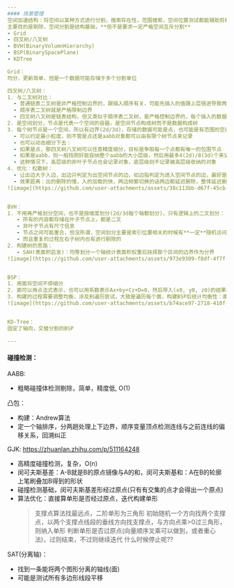 ```yaml
---
#### 场景管理
空间加速结构：将空间以某种方式进行分割，搜索存在性，范围搜索，空间位置测试都能辅助剪枝起到加速
主要目的是剔除，空间分割是结构基础，**但不是要求一定严格空间互斥分割**
- Grid
- 四叉树/八叉树
- BVH(BinaryVolumnHierarchy)
- BSP(BinarySpacePlane)
- KDTree

Grid：
均分，更新简单，但是一个数据可能存储于多个分割单位

四叉树/八叉树：  
1. 与二叉树对比：
  - 普通链表二叉树是非严格控制边界的，跟插入顺序有关，可能先插入的值跟上层很进导致两层之间边界很小，另一边又很大，AVL也只是平很了里面的长度来让边界启发式的均衡，也不是严格的
  - 顺序表二叉树就是严格限制边界
  - 四叉树八叉树是链表结构，但又类似于顺序表二叉树，是严格控制边界的，每个插入的数据key一定会划分到某个固定边界的树节点
2. 是空间划分，节点是代表一个空间的容器，是空间节点构成树而不是数据构成树
3. 每个树节点是一个空间，所以有边界(2d/3d)，存储的数据可能是点，也可能是有范围的空间对象aabb，分割精度上：
  - 可以约定最小粒度，则不管是点还是aabb对象都可以由有限个树节点来记录
  - 也可以动态细分下去：
  - 如果是点，那四叉树八叉树可以任意精度细分，目标是争取每一个点都有唯一的包围节点
  - 如果是aabb，则一般找刚好能容纳整个aabb的大小层级，然后用最多4(2d)/8(3d)个来记录aabb
  - 这种情况下，高层级的非叶子节点也会记录对象，底层级则不记录被高层级收纳的对象
4. 优化：松散树：
  - 让出边大于入边，出边只判定为出空间节点的边，如边指判定为进入空间节点的边，最好是两倍
  - 效果距离：出的删除的慢，入的加载的快，两边频繁切换的话两边都延迟删除，整体延迟删除了
![image](https://github.com/user-attachments/assets/38c113bb-d67f-45cb-909d-d9758ca32170)


BVH：
1. 不用再严格划分空间，也不是按维度划分(2d/3d每个轴都划分)，只有逻辑上的二叉划分：
   - 所有的内容都存储在叶子节点上，都是二叉
   - 非叶子节点有尺寸信息
   - 节点之间可能重合，但没所谓，空间划分主要是索引位置相关的时候有**一定**随机访问的能力，重合的部分会触发重复检测不会有遗漏
   - 而且重复的过程左右子树内也有进行剔除的
2. 构建树的思路：
   - SAH(表面积启发)：均等划分一个轴统计表面积权重后抉择那个区间的边界作为分界
![image](https://github.com/user-attachments/assets/973e9309-f8df-4f7f-bbb2-51bfd4e17a94)


BSP：
1. 用面将空间不停细分 
2. 面可以用点法式表示，也可以用系数表示Ax+by+Cz+D=0，然后带入(x0, y0, z0)的结果>0则在背面快速判断
3. 构建的过程需要调整均衡，涉及到遍历尝试，大致是遍历每个面，构建BSP后统计均衡性：面左右各自的面数
![image](https://github.com/user-attachments/assets/b74ace97-2718-410f-a829-95a55449e514)


KD-Tree：
固定了轴向，交替分割的BSP

---
```

#### 碰撞检测：
AABB:
- 粗略碰撞体检测剔除，简单，精度低, O(1)

凸包：
- 构建：Andrew算法
- 定一个轴排序，分两趟处理上下边界，顺序变量顶点检测连线与之前连线的偏移关系，回溯纠正

GJK:
https://zhuanlan.zhihu.com/p/511164248  
- 高精度碰撞检测，复杂，O(n)
- 闵可夫斯基差：A-B就是B的原点镜像与A的和，闵可夫斯基和：A在B的轮廓上笔刷叠加B得到的形状
- 碰撞检测基础，闵可夫斯基差形经过原点(只有有交集的点才会得出一个原点)
- 算法优化：直接算单形是否经过原点，迭代构建单形
  > 支撑点算法找最远点，二阶单形为三角形
  > 初始随机一个方向找两个支撑点，以两个支撑点线段的垂线方向找支撑点，与方向点乘>0过三角形，则纳入单形
  > 判断单形是否过原点(向量顺序叉乘可以做到，或者重心法)，过则结束，不过则继续迭代
  > 什么时候停止呢??

SAT(分离轴)：
- 找到一条能将两个图形分离的轴线(面)
- 可能是测试所有多边形线段平移
